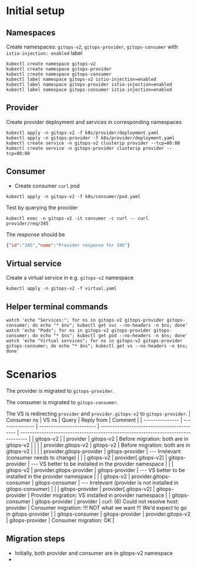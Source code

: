 # Initial setup

## Namespaces

Create namespaces: `gitops-v2`, `gitops-provider`,  `gitops-consumer` with `istio-injection: enabled` label

```shell
kubectl create namespace gitops-v2
kubectl create namespace gitops-provider
kubectl create namespace gitops-consumer
kubectl label namespace gitops-v2 istio-injection=enabled
kubectl label namespace gitops-provider istio-injection=enabled
kubectl label namespace gitops-consumer istio-injection=enabled
```

## Provider

Create provider deployment and services in corresponding namespaces

```shell
kubectl apply -n gitops-v2 -f k8s/provider/deployment.yaml
kubectl apply -n gitops-provider -f k8s/provider/deployment.yaml
kubectl create service -n gitops-v2 clusterip provider --tcp=80:80
kubectl create service -n gitops-provider clusterip provider --tcp=80:80
```


<!-- * Create a simple REST server and packaged in a docker container
  * Create the image and pushed to Docker Hub `varlucian/rest-nodejs:1.0.0`
* Create deployment: `kubectl create deployment provider --image=varlucian/rest-nodejs:1.0.0 --port=80`
  * and service: `kubectl create service clusterip provider --tcp=80:80`
* Port-forward the service: `kubectl port-forward svc/provider 8080:80`
* Query the provider: `curl http://localhost:8080/req/123`
{"id":"123","name":"Provider response for 123"} -->

## Consumer

* Create consumer `curl` pod

```shell
kubectl apply -n gitops-v2 -f k8s/consumer/pod.yaml
```

Test by querying the provider

```shell
kubectl exec -n gitops-v2 -it consumer -c curl -- curl provider/req/345
```

The response should be
```json
{"id":"345","name":"Provider response for 345"}
```

## Virtual service

Create a virtual service in e.g. `gitops-v2` namespace

```shell
kubectl apply -n gitops-v2 -f virtual.yaml
```


## Helper terminal commands

```shell
watch 'echo "Services:"; for ns in gitops-v2 gitops-provider gitops-consumer; do echo "* $ns"; kubectl get svc --no-headers -n $ns; done'
watch 'echo "Pods"; for ns in gitops-v2 gitops-provider gitops-consumer; do echo "* $ns"; kubectl get pod --no-headers -n $ns; done'
watch 'echo "Virtual services"; for ns in gitops-v2 gitops-provider gitops-consumer; do echo "* $ns"; kubectl get vs --no-headers -n $ns; done'
```


# Scenarios

The provider is migrated to `gitops-provider`.

The consumer is migrated to `gitops-consumer`.

The VS is redirecting `provider` and `provider.gitops-v2` to `gitops-provider`.
| Consumer ns     | VS ns           | Query                    | Reply from                                 | Comment                                                                           |
| --------------- | --------------- | ------------------------ | ------------------------------------------ | --------------------------------------------------------------------------------- |
| gitops-v2       |                 | provider                 | gitops-v2                                  | Before migration: both are in gitops-v2                                           |
|                 |                 | provider.gitops-v2       | gitops-v2                                  | Before migration: both are in gitops-v2                                           |
|                 |                 | provider.gitops-provider | gitops-provider                            | --- Irrelevant (consumer needs to change)                                         |
|                 | gitops-v2       | provider[.gitops-v2]     | gitops-provider                            | --- VS better to be installed in the provider namespace                           |
|                 | gitops-v2       | provider.gitops-provider | gitops-provider                            | --- VS better to be installed in the provider namespace                           |
|                 | gitops-v2       | provider.gitops-consumer | gitops-consumer                            | --- Irrelevant (provider is not installed in gitops-consumer)                     |
|                 | gitops-provider | provider[.gitops-v2]     | gitops-provider                            | Provider migration: VS installed in provider namespace                            |
| gitops-consumer | gitops-provider | provider                 | curl: (6) Could not resolve host: provider | Consumer migration: !!! NOT what we want !!! We'd expect to go in gitops-provider |
| gitops-consumer | gitops-provider | provider.gitops-v2       | gitops-provider                            | Consumer migration: OK                                                            |


## Migration steps

* Initially, both provider and consumer are in gitops-v2 namespace
*
